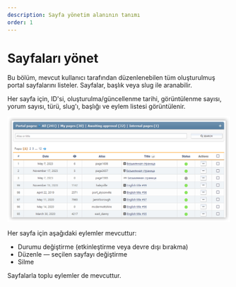 ```yaml
---
description: Sayfa yönetim alanının tanımı
order: 1
---
```


# Sayfaları yönet

Bu bölüm, mevcut kullanıcı tarafından düzenlenebilen tüm oluşturulmuş portal sayfalarını listeler. Sayfalar, başlık veya slug ile aranabilir.

Her sayfa için, ID'si, oluşturulma/güncellenme tarihi, görüntülenme sayısı, yorum sayısı, türü, slug'ı, başlığı ve eylem listesi görüntülenir.

![Manage pages](manage_pages.png)

Her sayfa için aşağıdaki eylemler mevcuttur:

- Durumu değiştirme (etkinleştirme veya devre dışı bırakma)
- Düzenle — seçilen sayfayı değiştirme
- Silme

Sayfalarla toplu eylemler de mevcuttur.
